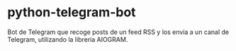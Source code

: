 ﻿# python-telegram-bot
Bot de Telegram que recoge posts de un feed RSS y los envía a un canal de Telegram, utilizando la librería AIOGRAM.
